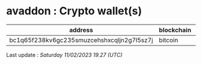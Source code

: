 # avaddon : Crypto wallet(s)

| address | blockchain | Balance |
|---|---|---|
| bc1q65f238kv6gc235smuzcehshxcqljn2g7l5sz7j | bitcoin | $ 1185 |

Last update : _Saturday 11/02/2023 19.27 (UTC)_

